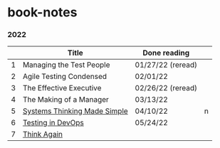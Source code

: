 # book-notes

### 2022

|    | Title                                                                    | Done reading      | |
|----|--------------------------------------------------------------------------|-------------------|-|
|  1 | Managing the Test People                                                 | 01/27/22 (reread)
|  2 | Agile Testing Condensed                                                  | 02/01/22
|  3 | The Effective Executive                                                  | 02/26/22 (reread)
|  4 | The Making of a Manager                                                  | 03/13/22
|  5 | [Systems Thinking Made Simple](systems-thinking-made-simple.md)          | 04/10/22          | n
|  6 | [Testing in DevOps](testing-in-devops.md)                                | 05/24/22
|  7 | [Think Again](think-again.md)                                            |
